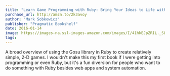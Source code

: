 ```yaml
---
title: "Learn Game Programming with Ruby: Bring Your Ideas to Life with Gosu"
purchase_url: http://amzn.to/2k3avoy
author: "Mark Sobkowicz"
publisher: "Pragmatic Bookshelf"
date: 2016-01-14
image: https://images-na.ssl-images-amazon.com/images/I/41hkEJpZRIL._SL75_.jpg
tags:
---
```


A broad overview of using the Gosu library in Ruby to create relatively simple, 2-D games. I wouldn't make this my first book if I were getting into programming or even Ruby, but it's a fun diversion for people who want to do something with Ruby besides web apps and system automation.
